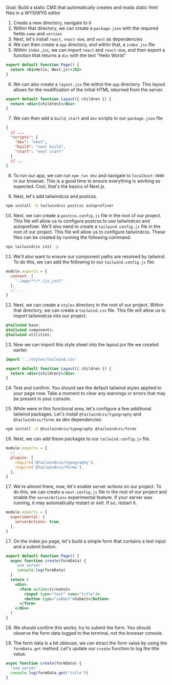Goal: Build a static CMS that automatically creates and reads static html files in a WYSIWYG editor

1. Create a new directory, navigate to it
2. Within that directory, we can create a `package.json` with the required fields `name` and `version`
3. Next, let's install `react`, `react-dom`, and `next` as dependencies
4. We can then create a `app` directory, and within that, a `index.jsx` file
5. Within `index.jsx`, we can import `react` and `react-dom`, and then export a function that returns a `div` with the text "Hello World"

```jsx
export default function Page() {
  return <h1>Hello, Next.js!</h1>
}
```

6. We can also create a `layout.jsx` file within the `app` directory. This layout allows for the modification of the initial HTML returned from the server. 

```jsx
export default function Layout({ children }) {
  return <div>{children}</div>
}
```

7. We can then add a `build`, `start` and `dev` scripts to our `package.json` file
```json
{
  // ...
  "scripts": {
    "dev": "next",
    "build": "next build",
    "start": "next start"
  }
  // ..
}
```
8. To run our app, we can run `npm run dev` and navigate to `localhost:3000` in our browser. This is a good time to ensure everything is working as expected. Cool, that's the basics of Next.js.

9. Next, let's add tailwindcss and postcss. 

```bash
npm install -D tailwindcss postcss autoprefixer
```

10. Next, we can create a `postcss.config.js` file in the root of our project. This file will allow us to configure postcss to use tailwindcss and autoprefixer. We'll also need to create a `tailwind.config.js` file in the root of our project. This file will allow us to configure tailwindcss. These files can be created by running the following command:

```bash
npx tailwindcss init -p
```

11. We'll also want to ensure our component paths are resolved by tailwind. To do this, we can add the following to our `tailwind.config.js` file:

```js
module.exports = {
  content: [
    "./app/**/*.{js,jsx}" 
  ],
  // ...
}
```

12. Next, we can create a `styles` directory in the root of our project. Within that directory, we can create a `tailwind.css` file. This file will allow us to import tailwindcss into our project. 

```css
@tailwind base;
@tailwind components;
@tailwind utilities;
```

13. Now we can import this style sheet into the layout.jsx file we created earlier. 

```jsx
import '../styles/tailwind.css'

export default function Layout({ children }) {
  return <div>{children}</div>
}
```

14. Test and confirm. You should see the default tailwind styles applied to your page now. Take a moment to clear any warnings or errors that may be present in your console.

15. While were in this functional area, let's configure a few additional tailwind packages. Let's install `@tailwindcss/typography` and `@tailwindcss/forms` as dev dependencies.

```bash
npm install -D @tailwindcss/typography @tailwindcss/forms
```

16. Next, we can add these packages to our `tailwind.config.js` file.

```js
module.exports = {
  // ...
  plugins: [
    require('@tailwindcss/typography'),
    require('@tailwindcss/forms'),
  ],
}
```

17. We're almost there, now, let's enable server actions on our project. To do this, we can create a `next.config.js` file in the root of our project and enable the `serverActions` experimental feature. If your server was running, it may automatically restart or exit. If so, restart it.

```js
module.exports = {
  experimental: {
    serverActions: true,
  },
}
```

17. On the index.jsx page, let's build a simple form that contains a text input and a submit button. 

```jsx
export default function Page() {
  async function create(formData) {
    'use server'
     console.log(formData)
  }
  return (
    <div>
      <form action={create}>
        <input type="text" name="title"/>
        <button type="submit">Submit</button>
      </form>
    </div>
  )
}
```

18. We should confirm this works, try to submit the form. You should observe the form data logged to the terminal, not the browser console.

19. The form data is a bit obtouse, we can etract the form value by using the `formData.get` method. Let's update our `create` function to log the title value.

```jsx
async function create(formData) {
  'use server'
  console.log(formData.get('title'))
}
```